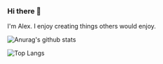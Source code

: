 ### Hi there 👋

I'm Alex. I enjoy creating things others would enjoy.

![Anurag's github stats](https://github-readme-stats.vercel.app/api?username=alevosia&show_icons=true&count_private=true&include_all_commits=true&theme=default) 

![Top Langs](https://github-readme-stats.vercel.app/api/top-langs/?username=alevosia&layout=compact&theme=default)

<!--
**alevosia/alevosia** is a ✨ _special_ ✨ repository because its `README.md` (this file) appears on your GitHub profile.

Here are some ideas to get you started:

- 🔭 I’m currently working on ...
- 🌱 I’m currently learning ...
- 👯 I’m looking to collaborate on ...
- 🤔 I’m looking for help with ...
- 💬 Ask me about ...
- 📫 How to reach me: ...
- 😄 Pronouns: ...
- ⚡ Fun fact: ...
-->
